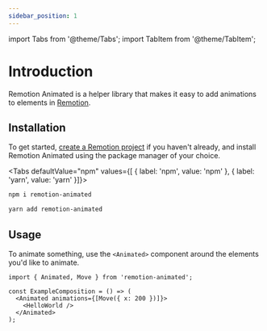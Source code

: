 ```yaml
---
sidebar_position: 1
---
```


import Tabs from '@theme/Tabs';
import TabItem from '@theme/TabItem';

# Introduction

Remotion Animated is a helper library that makes it easy to add animations to elements in [Remotion](https://www.remotion.dev).

## Installation

To get started, [create a Remotion project](https://www.remotion.dev/docs#installation) if you haven't already, and install Remotion Animated using the package manager of your choice.

<Tabs defaultValue="npm" values={[ { label: 'npm', value: 'npm' }, { label: 'yarn', value: 'yarn' }]}>
<TabItem value="npm">

```bash
npm i remotion-animated
```

  </TabItem>
  <TabItem value="yarn">

```bash
yarn add remotion-animated
```

  </TabItem>
</Tabs>

## Usage

To animate something, use the `<Animated>` component around the elements you'd like to animate.

```tsx
import { Animated, Move } from 'remotion-animated';

const ExampleComposition = () => (
  <Animated animations={[Move({ x: 200 })]}>
    <HelloWorld />
  </Animated>
);
```
